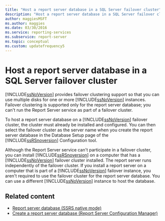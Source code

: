 ```yaml
---
title: "Host a report server database in a SQL Server failover cluster"
description: "Host a report server database in a SQL Server failover cluster"
author: maggiesMSFT
ms.author: maggies
ms.date: 03/30/2016
ms.service: reporting-services
ms.subservice: report-server
ms.topic: conceptual
ms.custom: updatefrequency5
---
```

# Host a report server database in a SQL Server failover cluster

  [!INCLUDE[ssNoVersion](../../includes/ssnoversion-md.md)] provides failover clustering support so that you can use multiple disks for one or more [!INCLUDE[ssNoVersion](../../includes/ssnoversion-md.md)] instances. Failover clustering is supported only for the report server database; you can't run the Report Server service as part of a failover cluster.  
  
 To host a report server database on a [!INCLUDE[ssNoVersion](../../includes/ssnoversion-md.md)] failover cluster, the cluster must already be installed and configured. You can then select the failover cluster as the server name when you create the report server database in the Database Setup page of the [!INCLUDE[ssRSnoversion](../../includes/ssrsnoversion-md.md)] Configuration tool.  
  
 Although the Report Server service can't participate in a failover cluster, you can install [!INCLUDE[ssRSnoversion](../../includes/ssrsnoversion-md.md)] on a computer that has a [!INCLUDE[ssNoVersion](../../includes/ssnoversion-md.md)] failover cluster installed. The report server runs independently of the failover cluster. If you install a report server on a computer that is part of a [!INCLUDE[ssNoVersion](../../includes/ssnoversion-md.md)] failover instance, you aren't required to use the failover cluster for the report server database. You can use a different [!INCLUDE[ssNoVersion](../../includes/ssnoversion-md.md)] instance to host the database.  
  
## Related content

- [Report server database &#40;SSRS native mode&#41;](../../reporting-services/report-server/report-server-database-ssrs-native-mode.md)
- [Create a report server database &#40;Report Server Configuration Manager&#41;](../../reporting-services/install-windows/ssrs-report-server-create-a-report-server-database.md)  
  